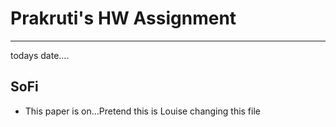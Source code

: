 # Prakruti's HW Assignment

---

todays date....


## SoFi

- This paper is on...Pretend this is Louise changing this file
